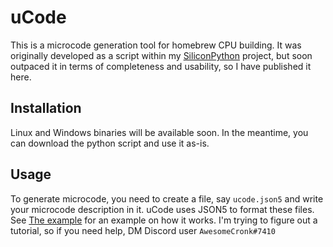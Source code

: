 # uCode
This is a microcode generation tool for homebrew CPU building. It was originally developed as a script within my [SiliconPython](https://github.com/AwesomeCronk/SiliconPython) project, but soon outpaced it in terms of completeness and usability, so I have published it here.

## Installation
Linux and Windows binaries will be available soon. In the meantime, you can download the python script and use it as-is.

## Usage
To generate microcode, you need to create a file, say `ucode.json5` and write your microcode description in it. uCode uses JSON5 to format these files. See [The example](/example.json5) for an example on how it works. I'm trying to figure out a tutorial, so if you need help, DM Discord user `AwesomeCronk#7410`